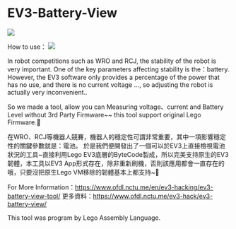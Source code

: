 # EV3-Battery-View
![](https://scontent.ftpe7-4.fna.fbcdn.net/v/t1.0-9/40536717_1673656432745882_1465636471405805568_n.jpg?_nc_cat=107&_nc_ht=scontent.ftpe7-4.fna&oh=2b63315120e163266729c79d65726f43&oe=5D3C0A64)

How to use：
[![](http://img.youtube.com/vi/Oxb3aBBStr8/0.jpg)](https://www.youtube.com/watch?v=Oxb3aBBStr8)

In robot competitions such as WRO and RCJ, the stability of the robot is very important. One of the key parameters affecting stability is the：battery.
However, the EV3 software only provides a percentage of the power that has no use, and there is no current voltage …, so adjusting the robot is actually very inconvenient..

So we made a tool, allow you can Measuring voltage、current and Battery Level without 3rd Party Firmware~~
this tool support original Lego Firmware.🎉

在WRO、RCJ等機器人競賽，機器人的穩定性可謂非常重要，其中一項影響穩定性的關鍵參數就是：電池。
於是我們便開發出了一個可以於EV3上直接檢視電池狀況的工具~直接利用Lego EV3底層的ByteCode製成，所以完美支持原生的EV3韌體，本工具以EV3 App形式存在，除非重新刷機，否則該應用都會一直存在的哦，只要沒把原生Lego VM移除的韌體基本上都支持~🎉

For More Information：https://www.ofdl.nctu.me/en/ev3-hacking/ev3-battery-view-tool/
更多資料：https://www.ofdl.nctu.me/ev3-hack/ev3-battery-view/

This tool was program by Lego Assembly Language.


